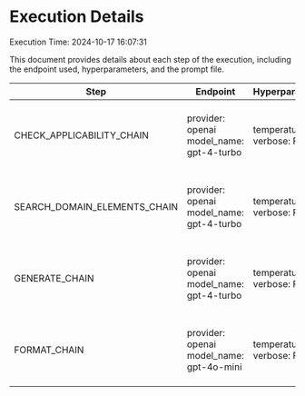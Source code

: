 # Execution Details

Execution Time: 2024-10-17 16:07:31

This document provides details about each step of the execution, including the endpoint used, hyperparameters, and the prompt file.

| Step | Endpoint | Hyperparameters | Prompt Files |
|------|----------|-----------------|--------------|
| CHECK_APPLICABILITY_CHAIN | provider: openai<br>model_name: gpt-4-turbo | temperature: 0.6<br>verbose: False | (system, check-applicability/gpt4/system-template.txt)<br>(human, check-applicability/gpt4/user-template.txt) |
| SEARCH_DOMAIN_ELEMENTS_CHAIN | provider: openai<br>model_name: gpt-4-turbo | temperature: 0.65<br>verbose: False | (system, search-domain-elements/gpt4/system-template.txt)<br>(human, search-domain-elements/gpt4/user-template.txt) |
| GENERATE_CHAIN | provider: openai<br>model_name: gpt-4-turbo | temperature: 0.7<br>verbose: False | (system, generate-requirements/gpt4/system-template.txt)<br>(human, generate-requirements/gpt4/user-template.txt) |
| FORMAT_CHAIN | provider: openai<br>model_name: gpt-4o-mini | temperature: 0.5<br>verbose: False | (system, format-json/gpt4/system-template.txt)<br>(human, format-json/gpt4/user-template.txt) |
